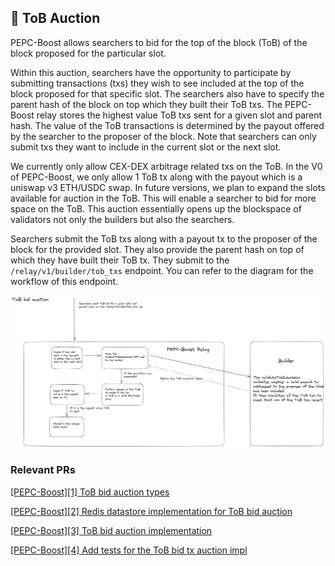 ## 📝 ToB Auction

PEPC-Boost allows searchers to bid for the top of the block (ToB) of the block proposed for the particular slot.

Within this auction, searchers have the opportunity to participate by submitting transactions (txs) they wish to see included at the top of the block proposed for that specific slot. The searchers also have to specify the parent hash of the block on top which they built their ToB txs. The PEPC-Boost relay stores the highest value ToB txs sent for a given slot and parent hash. The value of the ToB transactions is determined by the payout offered by the searcher to the proposer of the block. Note that searchers can only submit txs they want to include in the current slot or the next slot.  

We currently only allow CEX-DEX arbitrage related txs on the ToB. In the V0 of PEPC-Boost, we only allow 1 ToB tx along with the payout which is a uniswap v3 ETH/USDC swap. In future versions, we plan to expand the slots available for auction in the ToB. This will enable a searcher to bid for more space on the ToB. This auction essentially opens up the blockspace of validators not only the builders but also the searchers.

Searchers submit the ToB txs along with a payout tx to the proposer of the block for the provided slot. They also provide the parent hash on top of which they have built their ToB tx. They submit to the `/relay/v1/builder/tob_txs` endpoint. You can refer to the diagram for the workflow of this endpoint.

![TOB bid auction](https://raw.githubusercontent.com/bharath-123/pepc-boost-docs/main/diagrams/TOBAuctionFlow.png)


### Relevant PRs

[[PEPC-Boost][1] ToB bid auction types](https://github.com/bharath-123/pepc-boost-relay/pull/4)

[[PEPC-Boost][2] Redis datastore implementation for ToB bid auction](https://github.com/bharath-123/pepc-boost-relay/pull/5)

[[PEPC-Boost][3] ToB bid auction implementation](https://github.com/bharath-123/pepc-boost-relay/pull/6)

[[PEPC-Boost][4] Add tests for the ToB bid tx auction impl](https://github.com/bharath-123/pepc-boost-relay/pull/7)